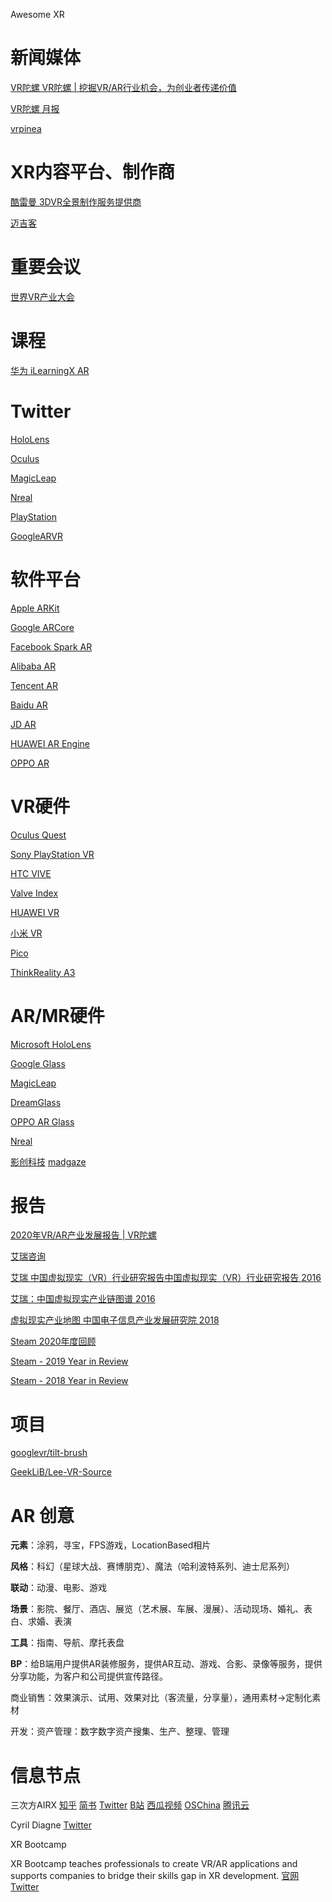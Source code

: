 Awesome XR

# 新闻媒体

[VR陀螺 VR陀螺 | 挖掘VR/AR行业机会，为创业者传递价值](https://www.vrtuoluo.cn/)

[VR陀螺 月报](https://www.vrtuoluo.cn/search?s=%E6%9C%88%E6%8A%A5)

[vrpinea](http://www.vrpinea.com/)

# XR内容平台、制作商
[酷雷曼 3DVR全景制作服务提供商](https://www.kuleiman.com/)

[迈吉客](https://www.appmagics.com/#/)

# 重要会议
[世界VR产业大会](https://www.wcvri.cn/) 

# 课程
[华为 iLearningX AR](https://developer.huaweiuniversity.com/portal/courses?q=ar)


# Twitter

[HoloLens](https://twitter.com/HoloLens)

[Oculus](https://twitter.com/oculus)

[MagicLeap](https://twitter.com/magicleap)

[Nreal](https://twitter.com/Nreal)

[PlayStation](https://twitter.com/PlayStation)

[GoogleARVR](https://twitter.com/GoogleARVR)


[]()
[]()
[]()
[]()
[]()
[]()

# 软件平台

[Apple ARKit](https://developer.apple.com/augmented-reality/)

[Google ARCore](https://developers.google.com/ar)

[Facebook Spark AR](https://sparkar.facebook.com/ar-studio/)

[Alibaba AR](https://open-ar.bot.tmall.com/)

[Tencent AR](https://tar.qq.com/sdk)

[Baidu AR](https://ar.baidu.com/#/)

[JD AR](https://ar.jd.com/arpages/developer.html)

[HUAWEI AR Engine](https://developer.huawei.com/consumer/cn/hms/huawei-arengine/)

[OPPO AR](https://open.oppomobile.com/newservice/capability?pagename=ar)


# VR硬件

[Oculus Quest](https://www.oculus.com/)

[Sony PlayStation VR]()

[HTC VIVE](https://www.vive.com/cn/)

[Valve Index]()

[HUAWEI VR](https://consumer.huawei.com/cn/wearables/vr-glass/)

[小米 VR](https://www.mi.com/mivr-1o)

[Pico](https://www.pico-interactive.com/cn/index.html)

[ThinkReality A3](https://www.lenovo.com/us/en/thinkrealitya3)

# AR/MR硬件

[Microsoft HoloLens](https://www.microsoft.com/en-us/hololens)

[Google Glass](https://www.google.com/glass/start/)

[MagicLeap](https://www.magicleap.com/)

[DreamGlass](https://www.dreamworldvision.com/)

[OPPO AR Glass](https://www.oppo.com/en/newsroom/stories/augmented-reality-glasses-are-about-to-change-the-game-/)

[Nreal](https://www.nreal.ai/)

[影创科技](https://www.shadowcreator.com/shows/shows.html)
[madgaze](https://www.madgaze.com/)

# 报告
[2020年VR/AR产业发展报告 | VR陀螺](https://mp.weixin.qq.com/s/iCLJBKirIYoc9Cn6NoK7nQ)

[艾瑞咨询](https://www.iresearch.com.cn/report.shtml)

[艾瑞 中国虚拟现实（VR）行业研究报告中国虚拟现实（VR）行业研究报告 2016](http://xqdoc.imedao.com/1545b71890428223feee626f.pdf)

[艾瑞：中国虚拟现实产业链图谱 2016](http://report.iresearch.cn/content/2016/11/265361.shtml)

[虚拟现实产业地图 中国电子信息产业发展研究院 2018](http://www.ccidwise.com/uploads/soft/181019/6-1Q019155350.pdf)

[Steam 2020年度回顾](https://store.steampowered.com/news/group/4145017/view/2961646623386540826?l=schinese)

[Steam - 2019 Year in Review](https://steamcommunity.com/groups/steamworks/announcements/detail/1697229969000435735?snr=1_2108_group__2107)

[Steam - 2018 Year in Review](https://steamcommunity.com/groups/steamworks/announcements/detail/1697194621363928453?snr=1_2108_group__2107)


# 项目

[googlevr/tilt-brush](https://github.com/googlevr/tilt-brush)

[GeekLiB/Lee-VR-Source](https://github.com/GeekLiB/Lee-VR-Source)

# AR 创意

**元素**：涂鸦，寻宝，FPS游戏，LocationBased相片

**风格**：科幻（星球大战、赛博朋克）、魔法（哈利波特系列、迪士尼系列）

**联动**：动漫、电影、游戏

**场景**：影院、餐厅、酒店、展览（艺术展、车展、漫展）、活动现场、婚礼、表白、求婚、表演

**工具**：指南、导航、摩托表盘

**BP**：给B端用户提供AR装修服务，提供AR互动、游戏、合影、录像等服务，提供分享功能，为客户和公司提供宣传路径。

商业销售：效果演示、试用、效果对比（客流量，分享量），通用素材->定制化素材

开发：资产管理：数字数字资产搜集、生产、整理、管理


# 信息节点
三次方AIRX
[知乎](https://www.zhihu.com/column/ARDevelops)
[简书](https://www.jianshu.com/u/a57753a1ae07)
[Twitter](https://twitter.com/airx_platform)
[B站](https://space.bilibili.com/662603890)
[西瓜视频](https://www.ixigua.com/home/50376137733/)
[OSChina](https://my.oschina.net/u/4805491)
[腾讯云](https://cloud.tencent.com/developer/column/90391)

Cyril Diagne
[Twitter](https://twitter.com/cyrildiagne)

XR Bootcamp 

XR Bootcamp teaches professionals to create VR/AR applications and supports companies to bridge their skills gap in XR development.
[官网](xrbootcamp.com)
[Twitter](https://twitter.com/XR_Bootcamp)

[]()
[]()
[]()
[]()
[]()




